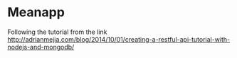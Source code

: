 # Meanapp
Following the tutorial from the link
http://adrianmejia.com/blog/2014/10/01/creating-a-restful-api-tutorial-with-nodejs-and-mongodb/
